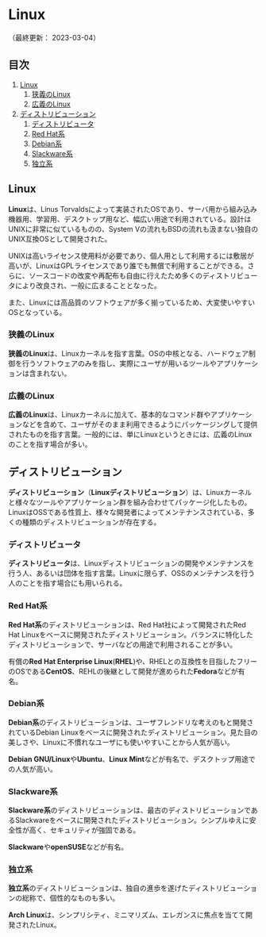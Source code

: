 # Linux

（最終更新： 2023-03-04）


## 目次

1. [Linux](#linux)
	1. [狭義のLinux](#狭義のlinux)
	1. [広義のLinux](#広義のlinux)
1. [ディストリビューション](#ディストリビューション)
	1. [ディストリビュータ](#ディストリビュータ)
	1. [Red Hat系](#red-hat系)
	1. [Debian系](#debian系)
	1. [Slackware系](#slackware系)
	1. [独立系](#独立系)


## Linux

**Linux**は、Linus Torvaldsによって実装されたOSであり、サーバ用から組み込み機器用、学習用、デスクトップ用など、幅広い用途で利用されている。設計はUNIXに非常に似ているものの、System Vの流れもBSDの流れも汲まない独自のUNIX互換OSとして開発された。

UNIXは高いライセンス使用料が必要であり、個人用として利用するには敷居が高いが、LinuxはGPLライセンスであり誰でも無償で利用することができる。さらに、ソースコードの改変や再配布も自由に行えたため多くのディストリビュータにより改良され、一般に広まることとなった。

また、Linuxには高品質のソフトウェアが多く揃っているため、大変使いやすいOSとなっている。

### 狭義のLinux

**狭義のLinux**は、Linuxカーネルを指す言葉。OSの中核となる、ハードウェア制御を行うソフトウェアのみを指し、実際にユーザが用いるツールやアプリケーションは含まれない。

### 広義のLinux

**広義のLinux**は、Linuxカーネルに加えて、基本的なコマンド群やアプリケーションなどを含めて、ユーザがそのまま利用できるようにパッケージングして提供されたものを指す言葉。一般的には、単にLinuxというときには、広義のLinuxのことを指す場合が多い。


## ディストリビューション

**ディストリビューション**（**Linuxディストリビューション**）は、Linuxカーネルと様々なツールやアプリケーション群を組み合わせてパッケージ化したもの。LinuxはOSSである性質上、様々な開発者によってメンテナンスされている、多くの種類のディストリビューションが存在する。

### ディストリビュータ

**ディストリビュータ**は、Linuxディストリビューションの開発やメンテナンスを行う人、あるいは団体を指す言葉。Linuxに限らず、OSSのメンテナンスを行う人のことを指す場合にも用いられる。

### Red Hat系

**Red Hat系**のディストリビューションは、Red Hat社によって開発されたRed Hat Linuxをベースに開発されたディストリビューション。バランスに特化したディストリビューションで、サーバなどの用途で利用されることが多い。

有償の**Red Hat Enterprise Linux**(**RHEL**)や、RHELとの互換性を目指したフリーのOSである**CentOS**、REHLの後継として開発が進められた**Fedora**などが有名。

### Debian系

**Debian系**のディストリビューションは、ユーザフレンドリな考えのもと開発されているDebian Linuxをベースに開発されたディストリビューション。見た目の美しさや、Linuxに不慣れなユーザにも使いやすいことから人気が高い。

**Debian GNU/Linux**や**Ubuntu**、**Linux Mint**などが有名で、デスクトップ用途での人気が高い。

### Slackware系

**Slackware系**のディストリビューションは、最古のディストリビューションであるSlackwareをベースに開発されたディストリビューション。シンプルゆえに安全性が高く、セキュリティが強固である。

**Slackware**や**openSUSE**などが有名。

### 独立系

**独立系**のディストリビューションは、独自の進歩を遂げたディストリビューションの総称で、個性的なものも多い。

**Arch Linux**は、シンプリシティ、ミニマリズム、エレガンスに焦点を当てて開発されたLinux。
